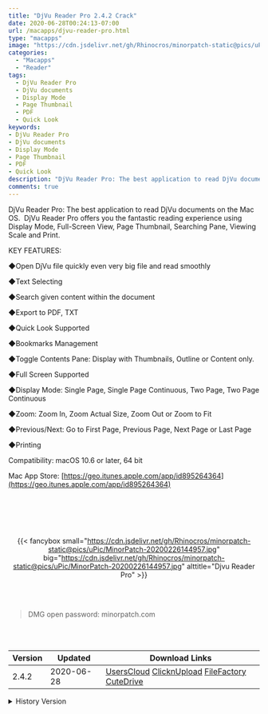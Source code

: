 ```yaml
---
title: "DjVu Reader Pro 2.4.2 Crack"
date: 2020-06-28T00:24:13-07:00
url: /macapps/djvu-reader-pro.html
type: "macapps"
image: "https://cdn.jsdelivr.net/gh/Rhinocros/minorpatch-static@pics/uPic/qJ2RYu.png"
categories:
  - "Macapps"
  - "Reader"
tags:
  - DjVu Reader Pro
  - DjVu documents
  - Display Mode
  - Page Thumbnail
  - PDF
  - Quick Look
keywords:
- DjVu Reader Pro
- DjVu documents
- Display Mode
- Page Thumbnail
- PDF
- Quick Look
description: "DjVu Reader Pro: The best application to read DjVu documents on the Mac OS.  DjVu Reader Pro offers you the fantastic reading experience using Display Mode, Full-Screen View, Page Thumbnail, Searching Pane"
comments: true
---
```


DjVu Reader Pro: The best application to read DjVu documents on the Mac OS.  DjVu Reader Pro offers you the fantastic reading experience using Display Mode, Full-Screen View, Page Thumbnail, Searching Pane, Viewing Scale and Print.




KEY FEATURES:




◆Open DjVu file quickly even very big file and read smoothly

◆Text Selecting

◆Search given content within the document

◆Export to PDF, TXT

◆Quick Look Supported

◆Bookmarks Management

◆Toggle Contents Pane: Display with Thumbnails, Outline or Content only.

◆Full Screen Supported

◆Display Mode: Single Page, Single Page Continuous, Two Page, Two Page Continuous

◆Zoom: Zoom In, Zoom Actual Size, Zoom Out or Zoom to Fit

◆Previous/Next: Go to First Page, Previous Page, Next Page or Last Page

◆Printing

Compatibility: macOS 10.6 or later, 64 bit

Mac App Store: [https://geo.itunes.apple.com/app/id895264364](https://geo.itunes.apple.com/app/id895264364)

<br/>
<br/>
<script async src="https://pagead2.googlesyndication.com/pagead/js/adsbygoogle.js"></script>
<ins class="adsbygoogle"
     style="display:block; text-align:center;"
     data-ad-layout="in-article"
     data-ad-format="fluid"
     data-ad-client="ca-pub-8746275014476192"
     data-ad-slot="5144997159"></ins>
<script>
     (adsbygoogle = window.adsbygoogle || []).push({});
</script>
<br/>
<br/>


<center>

{{< fancybox small="https://cdn.jsdelivr.net/gh/Rhinocros/minorpatch-static@pics/uPic/MinorPatch-20200226144957.jpg" big="https://cdn.jsdelivr.net/gh/Rhinocros/minorpatch-static@pics/uPic/MinorPatch-20200226144957.jpg" alttitle="Djvu Reader Pro" >}}

</center>

<br/>
<br/>


> DMG open password: minorpatch.com

<br/>

<br/>
<div id="history_version" class="history_version">

| Version | Updated | Download Links |
| ---- | ---- | ---- |
| 2.4.2 | 2020-06-28 | [UsersCloud](https://ouo.io/eg6WMa)   [ClicknUpload](https://ouo.io/NyM7sD)   [FileFactory](https://ouo.io/JeZyrA)   [CuteDrive](https://ouo.io/Zaa7SL) |
<details>
<summary>History Version</summary>

| Version | Updated | Download Links |
| ---- | ---- | ---- |
| 2.4.1 | 2020-05-09 | [UsersCloud](https://ouo.io/q6a2KO)   [ClicknUpload](https://ouo.io/rWcEea)   [FileFactory](https://ouo.io/IzSFZo)   [CuteDrive](https://ouo.io/SCguvy) |
| 2.4.0 | 2020-04-28 | [UsersCloud](https://ouo.io/ZWrmNb)   [ClicknUpload](https://ouo.io/CLzXRxG)   [FileFactory](https://ouo.io/lGAPFRe)   [CuteDrive](https://ouo.io/C5iaLS) |
| 2.3.9 | 2020-03-04 | [UsersCloud](https://ouo.io/BWI8Xg)   [ClicknUpload](https://ouo.io/5eH2eS)   [FileFactory](https://ouo.io/nFlf5f)   [CuteDrive](https://ouo.io/QHT073) |
| 2.3.8 | 2020-03-02 | [UsersCloud](https://ouo.io/4EYoco)   [ClicknUpload](https://ouo.io/QBKNiR)   [FileFactory](https://ouo.io/USCZwA)   [CuteDrive](https://ouo.io/n5njmp) |
| 2.3.7 | 2020-02-26 | [UsersCloud](https://ouo.io/5v8c3o)   [ClicknUpload](https://ouo.io/ZQCVK4)   [FileFactory](https://ouo.io/FZJ5Lw)   [CuteDrive](https://ouo.io/7s7i9je) |
| 2.3.6 | 2020-02-05 | [UsersCloud](https://ouo.io/Ago93g)   [ClicknUpload](https://ouo.io/iSUDO4)   [Mega](https://ouo.io/s1z6Lv)   [CuteDrive](https://ouo.io/4CzkoV) |
| 2.3.5 | 2020-01-30 | [UsersCloud]()   [ClicknUpload](https://ouo.io/eSt7gh)   [Mega](https://ouo.io/tpTBte)   [CuteDrive](https://ouo.io/y5bDlh6) |
</details>

</div>
